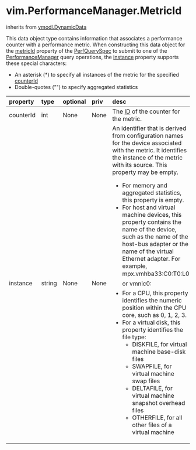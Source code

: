 vim.PerformanceManager.MetricId
===============================
inherits from [vmodl.DynamicData](docs/vmodl.DynamicData.md)


This data object type contains information that associates a performance   counter with a performance metric. When constructing this data object for   the <a href="vim.PerformanceManager.QuerySpec.md#metricId">metricId</a> property of the <a href="vim.PerformanceManager.QuerySpec.md">PerfQuerySpec</a> to submit to one of the <a href="vim.PerformanceManager.md">PerformanceManager</a> query operations, the <a href="vim.PerformanceManager.MetricId.md#instance">instance</a> property   supports these special characters: <ul>    <li> An asterisk (*) to specify all instances of the metric for the        specified <a href="vim.PerformanceManager.MetricId.md#counterId">counterId</a> </li>    <li> Double-quotes ("") to specify aggregated statistics </li>    </ul>

| property | type | optional | priv | desc |
|:---------|:-----|:---------|:-----|:-----|
| counterId | int | None | None | The <a href="vim.PerformanceManager.CounterInfo.md#key">ID</a> of the counter for   the metric. |
| instance | string | None | None | An identifier that is derived from configuration names for the device   associated with the metric. It identifies the instance of the metric   with its source. This property may be empty. <ul>    <li> For memory and aggregated statistics, this property is empty. </li>    <li> For host and virtual machine devices, this property contains the        name of the device, such as the name of the host-bus adapter or        the name of the virtual Ethernet adapter. For example,        &#147;mpx&#46;vmhba33&#58;C0&#58;T0&#58;L0&#148; or        &#147;vmnic0&#58;&#148; </li>    <li> For a CPU, this property identifies the numeric position within        the CPU core, such as 0, 1, 2, 3. </li>    <li> For a virtual disk, this property identifies the file type: <ul>       <li> DISKFILE, for virtual machine base-disk files </li>      <li> SWAPFILE, for virtual machine swap files </li>      <li> DELTAFILE, for virtual machine snapshot overhead files </li>      <li> OTHERFILE, for all other files of a virtual machine </li>      </ul></li>    </ul> |


